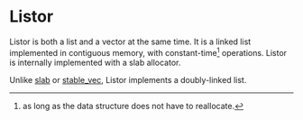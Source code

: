 Listor
======

Listor is both a list and a vector at the same time. It is a linked list implemented in contiguous
memory, with constant-time[^1] operations. Listor is internally implemented with a slab allocator.

Unlike [slab] or [stable_vec], Listor implements a doubly-linked list.

[slab]: https://crates.io/crates/slab
[stable_vec]: https://crates.io/crates/stable-vec
[^1]: as long as the data structure does not have to reallocate.
